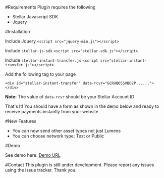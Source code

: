 
#Requirements
Plugin requires the following
- Stellar Javascript SDK
- Jquery

#Installation

Include Jquery 
`<script src="jquery-min.js"></script>`

Include `stellar-js-sdk`
`<script src="stellar-sdk.js"></script>`

Include `stellar-instant-transfer.js`
`<script src="stellar-instant-transfer.js"></script>`

Add the following tag to your page

`<div id="stellar-instant-transfer" data-rcvr="GCRUQO55VBD2P......"></div>`

**Note:** The value of `data-rcvr` should be your Stellar Account ID

That's It! You should have a form as shown in the demo below and ready to receive payments instantly from your website.

#New Features
- You can now send other asset types not just Lumens
- You can choose network type; Test or Public

#Demo

See demo here: [Demo URL](https://eyecandydev.github.io/stellar-instant-transfer/)

#Contact
This plugin is still under development. Please report any issues using the issue tracker.
Thank you.
